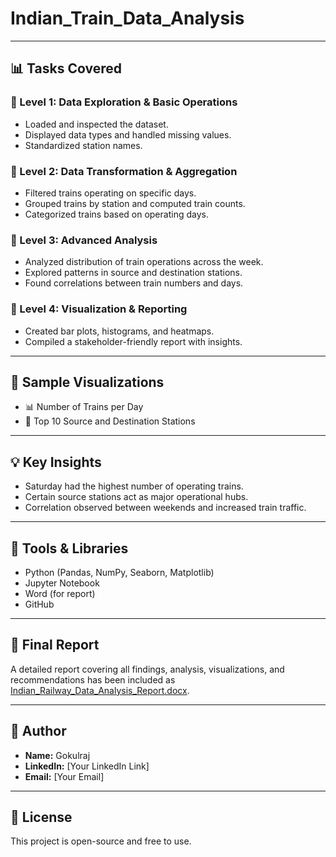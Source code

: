 # Indian_Train_Data_Analysis


---

## 📊 Tasks Covered

### 🔹 Level 1: Data Exploration & Basic Operations
- Loaded and inspected the dataset.
- Displayed data types and handled missing values.
- Standardized station names.

### 🔹 Level 2: Data Transformation & Aggregation
- Filtered trains operating on specific days.
- Grouped trains by station and computed train counts.
- Categorized trains based on operating days.

### 🔹 Level 3: Advanced Analysis
- Analyzed distribution of train operations across the week.
- Explored patterns in source and destination stations.
- Found correlations between train numbers and days.

### 🔹 Level 4: Visualization & Reporting
- Created bar plots, histograms, and heatmaps.
- Compiled a stakeholder-friendly report with insights.

---

## 📸 Sample Visualizations

- 📊 Number of Trains per Day
- 🚉 Top 10 Source and Destination Stations

---

## 💡 Key Insights

- Saturday had the highest number of operating trains.
- Certain source stations act as major operational hubs.
- Correlation observed between weekends and increased train traffic.

---

## 📌 Tools & Libraries

- Python (Pandas, NumPy, Seaborn, Matplotlib)
- Jupyter Notebook
- Word (for report)
- GitHub

---

## 📜 Final Report

A detailed report covering all findings, analysis, visualizations, and recommendations has been included as [Indian_Railway_Data_Analysis_Report.docx](./Indian_Railway_Data_Analysis_Report.docx).

---

## 🙌 Author

- **Name:** Gokulraj
- **LinkedIn:** [Your LinkedIn Link]
- **Email:** [Your Email]

---

## 📌 License

This project is open-source and free to use.

